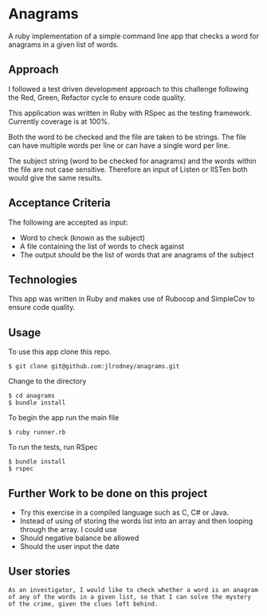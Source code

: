 # Anagrams

A ruby implementation of a simple command line app that checks a word for anagrams in a given list of words.

## Approach
I followed a test driven development approach to this challenge following the Red, Green, Refactor cycle to ensure code quality.

This application was written in Ruby with RSpec as the testing framework. Currently coverage is at 100%.

Both the word to be checked and the file are taken to be strings. The file can have multiple words per line or can have a single word per line.

The subject string (word to be checked for anagrams) and the words within the file are not case sensitive. Therefore an input of Listen or lISTen both would give the same results.

## Acceptance Criteria
The following are accepted as input:

- Word to check (known as the subject)
- A file containing the list of words to check against
- The output should be the list of words that are anagrams of the subject

## Technologies
This app was written in Ruby and makes use of Rubocop and SimpleCov to ensure code  quality.

## Usage

To use this app clone this repo.
```
$ git clone git@github.com:jlrodney/anagrams.git
```
Change to the directory
```
$ cd anagrams
$ bundle install
```
To begin the app run the main file
```
$ ruby runner.rb
```

To run the tests, run RSpec
```
$ bundle install
$ rspec
```






## Further Work to be done on this project
- Try this exercise in a compiled language such as C, C# or Java.
- Instead of using of storing the words list into an array and then looping through the array. I could use
- Should negative balance be allowed
- Should the user input the date

User stories
-------------

```
As an investigator, I would like to check whether a word is an anagram of any of the words in a given list, so that I can solve the mystery of the crime, given the clues left behind.
```
